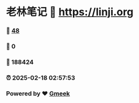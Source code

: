 # 老林笔记 :link: https://linji.org 
### :page_facing_up: [48](https://linji.org/tag.html) 
### :speech_balloon: 0 
### :hibiscus: 188424 
### :alarm_clock: 2025-02-18 02:57:53 
### Powered by :heart: [Gmeek](https://github.com/Meekdai/Gmeek)
